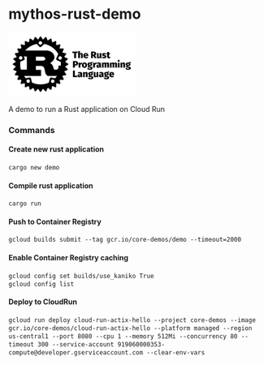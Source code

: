 # mythos-rust-demo
![new](rust.png)

A demo to run a Rust application on Cloud Run


### Commands

#### Create new rust application

```
cargo new demo
```

#### Compile rust application

```
cargo run
```

#### Push to Container Registry

```
gcloud builds submit --tag gcr.io/core-demos/demo --timeout=2000
```

#### Enable Container Registry caching

```
gcloud config set builds/use_kaniko True
gcloud config list
```

#### Deploy to CloudRun
```
gcloud run deploy cloud-run-actix-hello --project core-demos --image gcr.io/core-demos/cloud-run-actix-hello --platform managed --region us-central1 --port 8080 --cpu 1 --memory 512Mi --concurrency 80 --timeout 300 --service-account 919060000353-compute@developer.gserviceaccount.com --clear-env-vars
```
